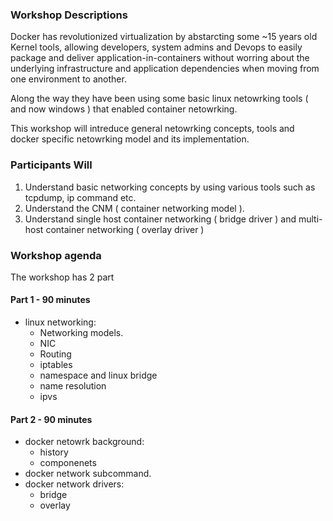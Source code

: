 ### Workshop Descriptions

Docker has revolutionized virtualization by abstarcting some ~15 years old Kernel tools, 
allowing developers, system admins and Devops to easily package and deliver application-in-containers 
without worring about the underlying infrastructure and application dependencies when moving from one environment to another.  

Along the way they have been using some basic linux netowrking tools ( and now windows ) that enabled container netowrking.

This workshop will intreduce general netowrking concepts, tools and docker specific netowrking model and its implementation.

### Participants Will

1. Understand basic networking concepts by using various tools such as tcpdump, ip command etc.
2. Understand the CNM ( container networking model ).
3. Understand single host container networking ( bridge driver ) and multi-host container networking ( overlay driver )

### Workshop agenda

The workshop has 2 part 

#### Part 1 - 90 minutes

- linux networking:
    - Networking models.
    - NIC
    - Routing
    - iptables
    - namespace and linux bridge
    - name resolution
    - ipvs

#### Part 2 - 90 minutes
- docker netowrk background:
    - history
    - componenets
- docker network subcommand. 
- docker network drivers:
    - bridge
    - overlay